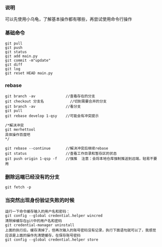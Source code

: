 ### 说明
可以先使用小乌龟，了解基本操作都有哪些，再尝试使用命令行操作
### 基础命令
```
git pull  
git push  
git status  
git add main.py  
git commit -m"update"  
git diff
git log
git reset HEAD main.py
```

### rebase
```
git branch -av  			//查看存在的分支
git checkout 分支名			//切到需要合并的分支
git branch -av  			//看分支
git pull
git rebase develop 1-qsy	//可能会有冲突提示

/*解决冲突
git merhettool 
具体操作百度吧
*/

git rebase --continue 		//解决冲突后继续rebase
git status					//查看工作目录和暂存区的状态
git push origin 1-qsp -f 	//强推  注意：会将本地仓库强制推送到远端，轻易不要用
```

### 删除远端已经没有的分支
```
git fetch -p
```

### 当突然出现身份验证失败的时候
```
运行一下命令缓存输入的用户名和密码：
git config --global credential.helper wincred
清除掉缓存在git中的用户名和密码
git credential-manager uninstall
上面的执行后，缓存清掉了，但再次输入的账号密码没有记录，执行下面语句就可以了，我感觉应该是上面的操作先清楚缓存，在保存账号密码
git config --global credential.helper store
```

